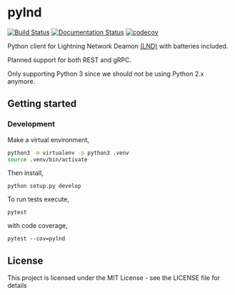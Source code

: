# pylnd

[![Build Status](https://travis-ci.org/smadici-labs/pylnd.svg?branch=master)](https://travis-ci.org/smadici-labs/pylnd)
[![Documentation Status](https://readthedocs.org/projects/pylnd/badge/?version=latest)](https://pylnd.readthedocs.io/en/latest/?badge=latest)
[![codecov](https://codecov.io/gh/smadici-labs/pylnd/branch/master/graph/badge.svg)](https://codecov.io/gh/smadici-labs/pylnd)


Python client for Lightning Network Deamon [(LND)](https://github.com/lightningnetwork/lnd) with batteries included.

Planned support for both REST and gRPC.

Only supporting Python 3 since we should not be using Python 2.x anymore.

## Getting started

### Development

Make a virtual environment,

```bash
python3 -m virtualenv -p python3 .venv
source .venv/bin/activate
```

Then install,

`python setup.py develop`

To run tests execute,

`pytest`

with code coverage,

`pytest --cov=pylnd`

## License

This project is licensed under the MIT License - see the LICENSE file for details